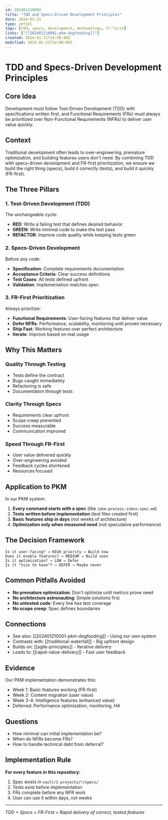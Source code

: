 ```yaml
---
id: 202401210002
title: "TDD and Specs-Driven Development Principles"
date: 2024-01-21
type: zettel
tags: [tdd, specs, development, methodology, fr-first]
links: ["[[202401210001-pkm-dogfooding]]"]
created: 2024-01-21T14:00:00Z
modified: 2024-01-21T14:00:00Z
---
```


# TDD and Specs-Driven Development Principles
<!-- ID: 202401210002 -->

## Core Idea
Development must follow Test-Driven Development (TDD) with specifications written first, and Functional Requirements (FRs) must always be prioritized over Non-Functional Requirements (NFRs) to deliver user value quickly.

## Context
Traditional development often leads to over-engineering, premature optimization, and building features users don't need. By combining TDD with specs-driven development and FR-first prioritization, we ensure we build the right thing (specs), build it correctly (tests), and build it quickly (FR-first).

## The Three Pillars

### 1. Test-Driven Development (TDD)
The unchangeable cycle:
- **RED**: Write a failing test that defines desired behavior
- **GREEN**: Write minimal code to make the test pass
- **REFACTOR**: Improve code quality while keeping tests green

### 2. Specs-Driven Development
Before any code:
- **Specification**: Complete requirements documentation
- **Acceptance Criteria**: Clear success definitions
- **Test Cases**: All tests defined upfront
- **Validation**: Implementation matches spec

### 3. FR-First Prioritization
Always prioritize:
- **Functional Requirements**: User-facing features that deliver value
- **Defer NFRs**: Performance, scalability, monitoring until proven necessary
- **Ship Fast**: Working features over perfect architecture
- **Iterate**: Improve based on real usage

## Why This Matters

### Quality Through Testing
- Tests define the contract
- Bugs caught immediately
- Refactoring is safe
- Documentation through tests

### Clarity Through Specs
- Requirements clear upfront
- Scope creep prevented
- Success measurable
- Communication improved

### Speed Through FR-First
- User value delivered quickly
- Over-engineering avoided
- Feedback cycles shortened
- Resources focused

## Application to PKM

In our PKM system:
1. **Every command starts with a spec** (like `/pkm-process-inbox-spec.md`)
2. **Tests written before implementation** (test files created first)
3. **Basic features ship in days** (not weeks of architecture)
4. **Optimization only when measured need** (not speculative performance)

## The Decision Framework

```
Is it user-facing? → HIGH priority → Build now
Does it enable features? → MEDIUM → Build soon  
Is it optimization? → LOW → Defer
Is it "nice to have"? → DEFER → Maybe never
```

## Common Pitfalls Avoided

- **No premature optimization**: Don't optimize until metrics prove need
- **No architecture astronauting**: Simple solutions first
- **No untested code**: Every line has test coverage
- **No scope creep**: Spec defines boundaries

## Connections
- See also: [[202401210001-pkm-dogfooding]] - Using our own system
- Contrasts with: [[traditional-waterfall]] - Big upfront design
- Builds on: [[agile-principles]] - Iterative delivery
- Leads to: [[rapid-value-delivery]] - Fast user feedback

## Evidence
Our PKM implementation demonstrates this:
- Week 1: Basic features working (FR-first)
- Week 2: Content migration (user value)
- Week 3-4: Intelligence features (enhanced value)
- Deferred: Performance optimization, monitoring, HA

## Questions
- How minimal can initial implementation be?
- When do NFRs become FRs?
- How to handle technical debt from deferral?

## Implementation Rule
**For every feature in this repository:**
1. Spec exists in `vault/1-projects/*/specs/`
2. Tests exist before implementation
3. FRs complete before any NFR work
4. User can use it within days, not weeks

---

*TDD + Specs + FR-First = Rapid delivery of correct, tested features*
